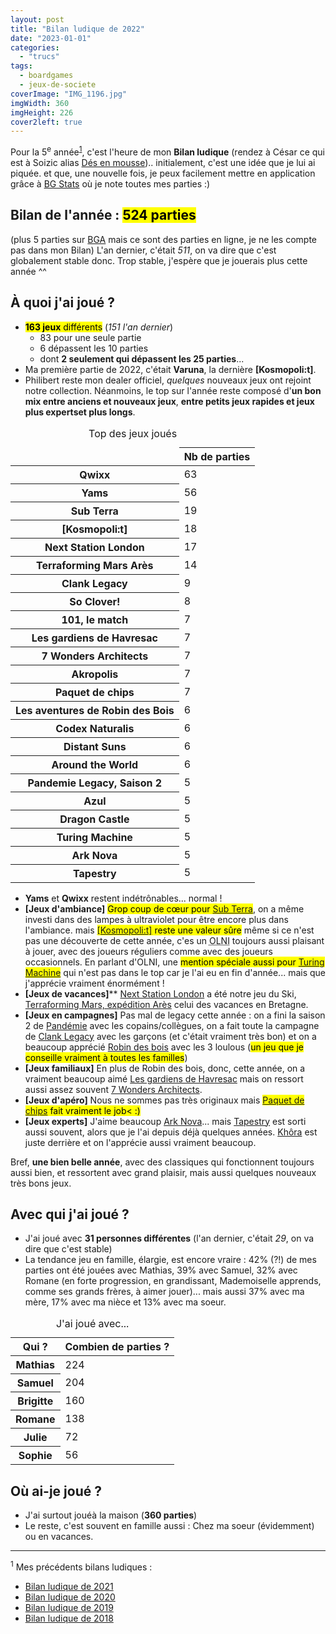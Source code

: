 ```yaml
---
layout: post
title: "Bilan ludique de 2022"
date: "2023-01-01"
categories: 
  - "trucs"
tags: 
  - boardgames
  - jeux-de-societe
coverImage: "IMG_1196.jpg"
imgWidth: 360
imgHeight: 226
cover2left: true
---
```


Pour la 5<sup>e</sup>&nbsp;année<sup><a href="#lastyears">1</a></sup>, c'est l'heure de mon **Bilan ludique** (rendez à César ce qui est à Soizic alias [Dés en mousse](http://des-en-mousse.com/)).. initialement, c'est une idée que je lui ai piquée. et que, une nouvelle fois, je peux facilement mettre en application grâce à [BG Stats](https://www.bgstatsapp.com/) où je note toutes mes parties :)

## Bilan de l'année : **<mark>524&nbsp;parties</mark>**

(plus 5 parties sur [<abbr>BGA</abbr>](https://boardgamearena.com/) mais ce sont des parties en ligne, je ne les compte pas dans mon Bilan)
L'an dernier, c'était _511_, on va dire que c'est globalement stable donc. Trop stable, j'espère que je jouerais plus cette année ^^

## À quoi j'ai joué ?

- <mark><strong>163 jeux</strong> différents</mark> (_151 l'an dernier_)
    - 83 pour une seule partie
    - 6 dépassent les 10 parties
    - dont **2 seulement qui dépassent les 25 parties**...
- Ma première partie de 2022, c'était **Varuna**, la dernière **[Kosmopoli:t]**.
- Philibert reste mon <span lang="en">dealer</span> officiel, _quelques_ nouveaux jeux ont rejoint notre collection. Néanmoins, le top sur l'année reste composé d'**un bon mix entre anciens et nouveaux jeux**, **entre petits jeux rapides et jeux plus expertset plus longs**.

<table class="table-charts bar" style="--scale: 70">
  <caption>Top des jeux joués</caption>
  <thead class="sr-only">
    <tr>
      <td></td>
      <th scope="col">Nb de parties</th>
    </tr>
  </thead>
  <tbody>
    <tr>
<th scope="row">Qwixx</th>
<td style="--value: 63;"><span>63</span></td>
    </tr>
    <tr>
<th scope="row">Yams</th>
<td style="--value: 56;"><span>56</span></td>
    </tr>
    <tr>
<th scope="row" lang="en">Sub Terra</th>
<td style="--value: 19;"><span>19</span></td>
    </tr>
    <tr>
<th scope="row">[Kosmopoli:t]</th>
<td style="--value: 18;"><span>18</span></td>
    </tr>
    <tr>
<th scope="row" lang="en">Next Station London</th>
<td style="--value: 17;"><span>17</span></td>
    </tr>
    <tr>
<th scope="row">Terraforming Mars Arès</th>
<td style="--value: 14;"><span>14</span></td>
    </tr>
    <tr>
<th scope="row" lang="en">Clank Legacy</th>
<td style="--value: 9;"><span>9</span></td>
    </tr>
    <tr>
<th scope="row" lang="en">So Clover!</th>
<td style="--value: 8;"><span>8</span></td>
    </tr>
    <tr>
<th scope="row">101, le match</th>
<td style="--value: 7;"><span>7</span></td>
    </tr>
    <tr>
<th scope="row">Les gardiens de Havresac</th>
<td style="--value: 7;"><span>7</span></td>
    </tr>
    <tr>
<th scope="row" lang="en">7 Wonders Architects</th>
<td style="--value: 7;"><span>7</span></td>
    </tr>
    <tr>
<th scope="row">Akropolis</th>
<td style="--value: 7;"><span>7</span></td>
    </tr>
    <tr>
<th scope="row">Paquet de chips</th>
<td style="--value: 7;"><span>7</span></td>
    </tr>
    <tr>
<th scope="row">Les aventures de Robin des Bois</th>
<td style="--value: 6;"><span>6</span></td>
    </tr>
    <tr>
<th scope="row">Codex Naturalis</th>
<td style="--value: 6;"><span>6</span></td>
    </tr>
    <tr>
<th scope="row" lang="en">Distant Suns</th>
<td style="--value: 6;"><span>6</span></td>
    </tr>
    <tr>
<th scope="row" lang="en">Around the World</th>
<td style="--value: 6;"><span>6</span></td>
    </tr>
    <tr>
<th scope="row">Pandemie Legacy, Saison 2</th>
<td style="--value: 5;"><span>5</span></td>
    </tr>
    <tr>
<th scope="row">Azul</th>
<td style="--value: 5;"><span>5</span></td>
    </tr>
    <tr>
<th scope="row" lang="en">Dragon Castle</th>
<td style="--value: 5;"><span>5</span></td>
    </tr>
    <tr>
<th scope="row" lang="en">Turing Machine</th>
<td style="--value: 5;"><span>5</span></td>
    </tr>
    <tr>
<th scope="row">Ark Nova</th>
<td style="--value: 5;"><span>5</span></td>
    </tr>
    <tr>
<th scope="row" lang="en">Tapestry</th>
<td style="--value: 5;"><span>5</span></td>
    </tr>
  </tbody>
</table>

- **Yams** et **Qwixx** restent indétrônables... normal&nbsp;!
- **[Jeux d'ambiance]**  <mark>Grop coup de cœur pour <a href="https://www.philibertnet.com/fr/nuts-publishing/75241-sub-terra-3770009354059.html" lang="en">Sub Terra</a></mark>, on a même investi dans des lampes à ultraviolet pour être encore plus dans l'ambiance. mais <mark><a href="https://www.philibertnet.com/fr/opla/84144--kosmopoli-t--3760032261066.html">[Kosmopoli:t]</a> reste une valeur sûre</mark> même si ce n'est pas une découverte de cette année, c'es un <abbr title="Objet Ludique Non Identifié">OLNI</abbr> toujours aussi plaisant à jouer, avec des joueurs réguliers comme avec des joueurs occasionnels. En parlant d'<abbr>OLNI</abbr>, une <mark>mention spéciale aussi pour <a href="https://www.philibertnet.com/fr/le-scorpion-masque/113377-turing-machine-807658001164.html" lang="en">Turing Machine</a></mark> qui n'est pas dans le top car je l'ai eu en fin d'année... mais que j'apprécie vraiment énormément&nbsp;!
- **[Jeux de vacances]**** <a href="https://www.philibertnet.com/fr/blue-orange/107043-next-station-london-3664824001505.html" lang="en">Next Station London</a> a été notre jeu du Ski, <a href="https://www.philibertnet.com/fr/intrafin/105522-terraforming-mars-expedition-ares-5425037740753.html">Terraforming Mars, expédition Arès</a> celui des vacances en Bretagne.
- **[Jeux en campagnes]** Pas mal de <span lang="en">legacy</span> cette année&nbsp;: on a fini la saison 2 de <a href="https://www.philibertnet.com/fr/zman-games/54559-pandemic-legacy-saison-2-boite-noire-vf-8435407616677.html">Pandémie</a> avec les copains/collègues, on a fait toute la campagne de <a href="https://www.philibertnet.com/fr/renegade-game-studios/96088-clank-legacy-3760243850950.html" lang="en">Clank Legacy</a> avec les garçons (et c'était vraiment très bon) et on a beaucoup apprécié <a href="https://www.philibertnet.com/fr/iello/104244-les-aventures-de-robin-des-bois-9782492525025.html">Robin des bois</a> avec les 3&nbsp;loulous (<mark>un jeu que je conseille vraiment à toutes les familles</mark>)
- **[Jeux familiaux]** En plus de Robin des bois, donc, cette année, on a vraiment beaucoup aimé <a href="https://www.philibertnet.com/fr/catch-up-games/108132-les-gardiens-de-havresac-3760273010164.html">Les gardiens de Havresac</a> mais on ressort aussi assez souvent <a href="https://www.philibertnet.com/fr/repos-productions/101352-7-wonders-architects-5425016925553.html" lang="en">7 Wonders Architects</a>.
- **[Jeux d'apéro]** Nous ne sommes pas très originaux mais <mark><a href="https://www.philibertnet.com/fr/mixlore/109541-paquet-de-chips-3558380098409.html">Paquet de chips</a> fait vraiment le job< :)</mark>
- **[Jeux experts]** J'aime beaucoup <a href="https://www.philibertnet.com/fr/super-meeple/105162-ark-nova-3770023051064.html">Ark Nova</a>... mais <a href="https://www.philibertnet.com/fr/stonemaier-games/82350-tapestry-644216627523.html" lang="en">Tapestry</a> est sorti aussi souvent, alors que je l'ai depuis déjà quelques années. <a href="https://www.philibertnet.com/fr/iello/100084-khora-3760175517501.html">Khôra</a> est juste derrière et on l'apprécie aussi vraiment beaucoup.

Bref, **une bien belle année**, avec des classiques qui fonctionnent toujours aussi bien, et ressortent avec grand plaisir, mais aussi quelques nouveaux très bons jeux.


## Avec qui j'ai joué ?

- J'ai joué avec **31 personnes différentes** (l'an dernier, c'était _29_, on va dire que c'est stable)
- La tendance jeu en famille, élargie, est encore vraire&nbsp;: 42% (?!) de mes parties ont été jouées avec Mathias, 39% avec Samuel, 32% avec Romane (en forte progression, en grandissant, Mademoiselle apprends, comme ses grands frères, à aimer jouer)... mais aussi 37% avec ma mère, 17% avec ma nièce et 13% avec ma soeur.

<table class="table-charts bar" style="--scale: 250">
  <caption>J'ai joué avec...</caption>
  <thead class="sr-only">
    <tr>
      <th scope="col">Qui&nbsp;?</th>
      <th scope="col">Combien de parties&nbsp;?</th>
    </tr>
  </thead>
  <tbody>
    <tr style="--color: purple; --term: 'Mathias';">
      <th scope="row">Mathias</th>
      <td style="--value: 224"><span>224</span></td>
    </tr>
    <tr style="--color: navy; --term: 'Samuel';">
      <th scope="row">Samuel</th>
      <td style="--value: 204"><span>204</span></td>
    </tr>
    <tr style="--color: mediumvioletred; --term: 'Brigitte';">
      <th scope="row">Brigitte</th>
      <td style="--value: 160"><span>160</span></td>
    </tr>
    <tr style="--color: tomato; --term: 'Romane';">
      <th scope="row">Romane</th>
      <td style="--value: 138"><span>138</span></td>
    </tr>
    <tr style="--color: darkorange; --term: 'Julie';">
      <th scope="row">Julie</th>
      <td style="--value: 72"><span>72</span></td>
    </tr>
    <tr style="--color: pink; --term: 'Sophie';">
      <th scope="row">Sophie</th>
      <td style="--value: 56"><span>56</span></td>
    </tr>
  </tbody>
</table>

## Où ai-je joué ?

- J'ai surtout jouéà la maison (**360 parties**)
- Le reste, c'est souvent en famille aussi : Chez ma soeur (évidemment) ou en vacances.

****

<sup id="lastyears">1</sup> Mes précédents bilans ludiques&nbsp;:
- <a href="/2022/01/bilan-ludique-2021/">Bilan ludique de 2021</a>
- <a href="/2021/01/bilan-ludique-2020/">Bilan ludique de 2020</a>
- <a href="/2020/01/bilan-ludique-2019/">Bilan ludique de 2019</a>
- <a href="/2019/01/bilan-ludique-de-2018/">Bilan ludique de 2018</a>

<style>
@media screen and (min-width: 30em) {
  .table-charts.pie td:before {
    --zoom: .75;
    --part: calc(var(--value) * 3.6);
    --main-angle: calc(var(--part) -(90 *(var(--gt-25, 0) + var(--gt-50, 0) + var(--gt-75, 0))));
    --β: calc(var(--main-angle) * 0.01745329251);
    --α: calc((90 - var(--main-angle)) * 0.01745329251);
    --sin-term-β-1: var(--β);
    --sin-term-β-2: calc((var(--β) * var(--β) * var(--β)) / 6);
    --sin-term-β-3: calc((var(--β) * var(--β) * var(--β) * var(--β) * var(--β)) / 120);
    --sin-term-β-4: calc((var(--β) * var(--β) * var(--β) * var(--β) * var(--β) * var(--β) * var(--β)) / 5040);
    --sin-term-β-5: calc((var(--β) * var(--β) * var(--β) * var(--β) * var(--β) * var(--β) * var(--β) * var(--β) * var(--β)) / 362880);
    --sin-β: calc(var(--sin-term-β-1) - var(--sin-term-β-2) + var(--sin-term-β-3) - var(--sin-term-β-4) + var(--sin-term-β-5));
    --sin-term-α-1: var(--α);
    --sin-term-α-2: calc((var(--α) * var(--α) * var(--α)) / 6);
    --sin-term-α-3: calc((var(--α) * var(--α) * var(--α) * var(--α) * var(--α)) / 120);
    --sin-term-α-4: calc((var(--α) * var(--α) * var(--α) * var(--α) * var(--α) * var(--α) * var(--α)) / 5040);
    --sin-term-α-5: calc((var(--α) * var(--α) * var(--α) * var(--α) * var(--α) * var(--α) * var(--α) * var(--α) * var(--α)) / 362880);
    --sin-α: calc(var(--sin-term-α-1) - var(--sin-term-α-2) + var(--sin-term-α-3) - var(--sin-term-α-4) + var(--sin-term-α-5));
    --B: calc(var(--hypo) * var(--sin-β));
    --A: calc(var(--hypo) * var(--sin-α));
    --pos-B: calc((var(--B) * 100 / var(--hypo)) / 2);
    --pos-A: calc((var(--A) * 100 / var(--hypo)) / 2);
    background: var(--color, currentColor);
    -webkit-clip-path: polygon(50% 50%, 50% 0%, 100% 0%, calc(50% +(var(--pos-B) * 1% * var(--lt-25, 1)) +(var(--gt-25, 0) * 50%)) calc(50% -(var(--pos-A) * 1% * var(--lt-25, 1))), calc(50% +(var(--gt-25, 0) * 50%)) calc(50% +(var(--gt-25, 0) * 50%)), calc(50% +(var(--pos-A) * 1% * var(--lt-50, 1)) +(var(--gt-50, 0) * 50%)) calc(50% +(var(--pos-B) * 1% * var(--lt-50, 1)) +(var(--gt-50, 0) * 50%)), calc(50% -(var(--gt-50, 0) * 50%)) calc(50% +(var(--gt-50, 0) * 50%)), calc(50% -(var(--pos-B) * 1% * var(--lt-75, 1)) -(var(--gt-75, 0) * 50%)) calc(50% +(var(--pos-A) * 1% * var(--lt-75, 1))), calc(50% -(var(--gt-75, 0) * 50%)) calc(50% -(var(--gt-75, 0) * 50%)), calc(50% -(var(--pos-A) * 1% * var(--gt-75, 0))) calc(50% -(var(--pos-B) * 1% * var(--gt-75, 0))), 50% 50%);
    clip-path: polygon(50% 50%, 50% 0%, 100% 0%, calc(50% +(var(--pos-B) * 1% * var(--lt-25, 1)) +(var(--gt-25, 0) * 50%)) calc(50% -(var(--pos-A) * 1% * var(--lt-25, 1))), calc(50% +(var(--gt-25, 0) * 50%)) calc(50% +(var(--gt-25, 0) * 50%)), calc(50% +(var(--pos-A) * 1% * var(--lt-50, 1)) +(var(--gt-50, 0) * 50%)) calc(50% +(var(--pos-B) * 1% * var(--lt-50, 1)) +(var(--gt-50, 0) * 50%)), calc(50% -(var(--gt-50, 0) * 50%)) calc(50% +(var(--gt-50, 0) * 50%)), calc(50% -(var(--pos-B) * 1% * var(--lt-75, 1)) -(var(--gt-75, 0) * 50%)) calc(50% +(var(--pos-A) * 1% * var(--lt-75, 1))), calc(50% -(var(--gt-75, 0) * 50%)) calc(50% -(var(--gt-75, 0) * 50%)), calc(50% -(var(--pos-A) * 1% * var(--gt-75, 0))) calc(50% -(var(--pos-B) * 1% * var(--gt-75, 0))), 50% 50%);
    content: '';
    height: var(--side);
    -webkit-mask-image: radial-gradient(circle at center, #fff 0%, #fff calc(var(--side) / 2), transparent calc(var(--side) / 2));
    mask-image: radial-gradient(circle at center, #fff 0%, #fff calc(var(--side) / 2), transparent calc(var(--side) / 2));
    -webkit-transform: translate3d(-50%, -50%, 0) rotate(var(--position)) scale(var(--zoom));
    transform: translate3d(-50%, -40%, 0) rotate(var(--position)) scale(var(--zoom));
    transition: -webkit-transform 0.2s cubic-bezier(0.5, 0, 0.5, 1);
    transition: transform 0.2s cubic-bezier(0.5, 0, 0.5, 1);
    transition: transform 0.2s cubic-bezier(0.5, 0, 0.5, 1), -webkit-transform 0.2s cubic-bezier(0.5, 0, 0.5, 1);
    width: var(--side);
    will-change:transform;
  }
}
</style>